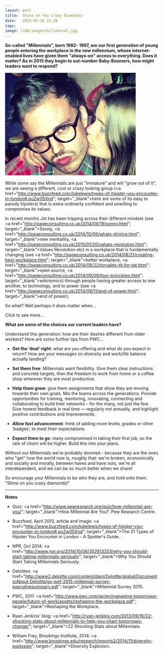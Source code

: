```yaml
---
layout: post
title:  Shine on You Crazy Diamonds!
date:   2015-01-26 21:38
tags:  
image: libb/images/millennial.jpg
---
```


**So-called "Millennials", born 1982- 1997, are our first generation of young people entering the workplace in the new millennium, whose internet-enabled lives have given them "always-on" access to everything. Does it matter? As in 2015 they begin to out-number Baby-Boomers, how might leaders want to respond?**

![](/libb/images/millennial.jpg)

While some say the Millennials are just "immature" and will "grow out of it", we are seeing a different, cool or crazy looking group (<a href="http://www.buzzfeed.com/lukelewis/types-of-hipster-you-encounter-in-london#.poZw05Xnd"; target="_blank">here are some of its easy to parody hipsters</a>) that is extra-ordinarily confident and unwilling to compromise its values. 

In recent months Jot has been tripping across their different mindset (see <a href="http://pageconsulting.co.uk/2014/08/19/sonny.html"; target="_blank">Sonny</a>, <a href="http://pageconsulting.co.uk/2014/10/06/whats-driving.html"; target="_blank">new mentaility</a>, <a href="http://pageconsulting.co.uk/2015/01/20/values-revolution.html"; target="_blank">Values Revolution</a> etc) in a workplace that is fundamentally changing (see <a href="http://pageconsulting.co.uk/2014/08/21/creating-best-workplace.html"; target="_blank">better workplace</a>, <a href="http://pageconsulting.co.uk/2014/08/22/torvalds-tit-for-tat.html"; target="_blank">open source</a>, <a href="http://pageconsulting.co.uk/2014/09/09/four-principles.html"; target="_blank">wikinomics</a>) through people having greater access to one another, to technology, and to power (see <a href="http://pageconsulting.co.uk/2014/09/11/end-of-power.html"; target="_blank">end of power</a>).

So what? Well perhaps it does matter when...

<div id="restOfArticle" style="display:none">
... the largest group in the workplace functions at its best only if it is given greater flexibility, more appreciation and more collaboration than it currently receives (<a href="http://www.pwc.com/gx/en/hr-management-services/publications/assets/pwc-engaging-and-empowering-millennials.pdf"; target="_blank">PWC, Follow up to NextGen, Jan 2015</a> ). And it matters all the more since 75% of this dominant group believe businesses are too fixated on their own agendas and not focused enough on helping to improve society (<a href="http://www2.deloitte.com/content/dam/Deloitte/global/Documents/About-Deloitte/gx-wef-2015-millennial-survey-executivesummary.pdf"; target="_blank">Deloitte Millennial Survey 2015</a>). <br><br> 
 
An unprecedented demographic shift in the US is adding strength to the Millenial mindshift from "white, entrepreneurial, God-fearing, American" to "non-patriotic, economically conservative, atheists, less likely to vote, unlikely to watch TV or pay for music, happy to legalise marijuana and same sex marriage, 43% of them non-white".<br><br>

Further afield across 29 countries and 7800 of tomorrow's leaders, we find only 28 percent are feeling their  organization is making full use of their skills. Perhaps it does matter if tomorrow's leaders are feeling disillusioned, unappreciated and ignored. <br><br>

It is hard to predict how Millennials will change the world or the workplace. Those voracious consumers of social media could justifiably conclude after so many scandals, that because "power corrupts", there is no point in voting or taking up leader positions. But that will leave open the field for mad people at the extremes. 

Being less comfortable with power, "being in power" or "being under the power of others", will Millennials try to create a world without leaders?

Perhaps our real challenge is how to bring them together, whether through social media, or a democratic and meritocratic process, that can harness their greater collective power to improve the workplace and the world around it. This equates to offering them a new way to be leaders who can build trust and unlock contributions from others.

</div>
<a onclick="showMoreOrLess(this,'restOfArticle');">Click to see more...</a> 

**What are some of the choices our current leaders have?**

Understand this generation: how are their desires different from older workers? Here are some further tips from PWC... 

* <b>Get the ‘deal’ right</b>: what are you offering and what do you expect in return? How are your messages on diversity and work/life balance actually landing? 

* <b>Set them free</b>: Millennials want flexibility. Give them clear instructions and concrete targets, then the freedom to work from home or a coffee shop wherever they are most productive.

* <b>Help them grow</b>: give them assignments that show they are moving towards their own goals. Mix the teams across the generations. Provide opportunities for training, mentoring, innovating, connecting and collaborating to build their networks – for the many, not just the few. Give honest feedback in real time — regularly not annually, and highlight positive contributions and improvements.

* <b>Allow fast advancement</b>: think of adding more levels, grades or other ‘badges’, to meet their expectations.

* <b>Expect them to go</b>: many compromised in taking their first job, so the rate of churn will be higher. Build this into your plans. 

Without our Millennials we're probably doomed - because they are the ones who "get" how the world now is, roughly that: we're broken, economically and socially and morally, between haves and have nots, we're all interdependent, and we can be so much better when we share! 

So encourage your Millennials to be who they are, and hold onto them. "Shine on you crazy diamonds!" 
__________________

<b>Notes</b>

* Quiz: <a href="http://www.pewresearch.org/quiz/how-millennial-are-you/"; target="_blank">How Millennial Are You?</a>. Pew Research Centre.

* Buzzfeed, April 2013, article and image: <a href="http://www.buzzfeed.com/lukelewis/types-of-hipster-you-encounter-in-london#.poZw05Xnd"; target="_blank">The 21 Types of Hipster You Encounter in London - A Spotter's Guide</a>. .

* NPR, Oct 2014: <a href="http://www.npr.org/2014/10/06/352613333/why-you-should-start-taking-millennials-seriously"; target="_blank">Why You Should Start Taking Millennials Seriously</a>. 

* Deloittes: <a href="http://www2.deloitte.com/content/dam/Deloitte/global/Documents/About-Deloitte/gx-wef-2015-millennial-survey-executivesummary.pdf"; target="_blank">Millennial Survey 2015</a>.

* PWC, 2011: <a href="http://www.pwc.com/gx/en/managing-tomorrows-people/future-of-work/assets/reshaping-the-workplace.pdf"; target="_blank">Reshaping the Workplace</a>.

* Ryan Jenkins' blog: <a href="http://ryan-jenkins.com/2013/09/16/22-shocking-stats-about-millennials-to-help-you-chart-tomorrows-change/"; target="_blank">22 Shocking Stats about Millennials</a>.

* William Frey, Brookings Institute, 2014: <a href="http://www.brookings.edu/research/reports2/2014/11/diversity-explosion"; target="_blank">Diversity Explosion</a>. 